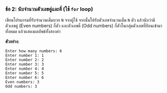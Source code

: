 ### ข้อ 2: นับจำนวนตัวเลขคู่และคี่ (ใช้ `for` loop)

เขียนโปรแกรมที่รับจำนวนเต็มบวก `N` จากผู้ใช้ จากนั้นให้รับตัวเลขจำนวนเต็ม `N` ตัว แล้วนับว่ามีตัวเลขคู่ (Even numbers) กี่ตัว และตัวเลขคี่ (Odd numbers) กี่ตัวในกลุ่มตัวเลขที่ป้อนเข้ามาทั้งหมด แล้วแสดงผลลัพธ์ทั้งสองค่า

**ตัวอย่าง:**

```
Enter how many numbers: 6
Enter number 1: 1
Enter number 2: 2
Enter number 3: 3
Enter number 4: 4
Enter number 5: 5
Enter number 6: 6
Even numbers: 3
Odd numbers: 3

```